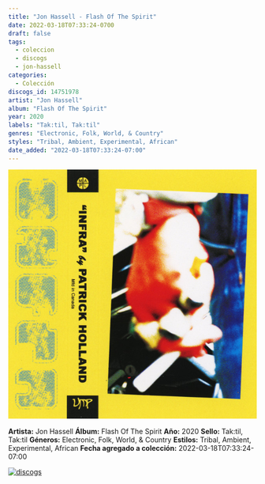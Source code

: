 ```yaml
---
title: "Jon Hassell - Flash Of The Spirit"
date: 2022-03-18T07:33:24-0700
draft: false
tags:
  - coleccion
  - discogs
  - jon-hassell
categories:
  - Colección
discogs_id: 14751978
artist: "Jon Hassell"
album: "Flash Of The Spirit"
year: 2020
labels: "Tak:til, Tak:til"
genres: "Electronic, Folk, World, & Country"
styles: "Tribal, Ambient, Experimental, African"
date_added: "2022-03-18T07:33:24-07:00"
---
```


![cover](image.jpeg (Jon Hassell - Flash Of The Spirit))

**Artista:** Jon Hassell
**Álbum:** Flash Of The Spirit
**Año:** 2020
**Sello:** Tak:til, Tak:til
**Géneros:** Electronic, Folk, World, & Country
**Estilos:** Tribal, Ambient, Experimental, African
**Fecha agregado a colección:** 2022-03-18T07:33:24-07:00

[![discogs](../../links/svg/discogs.png (discogs))](https://api.discogs.com/releases/14751978)

